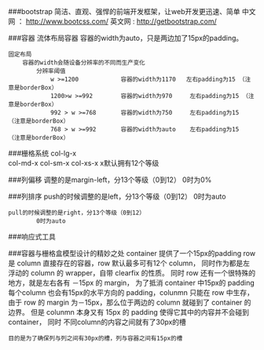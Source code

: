 <!--
 * @Author: 2577624123 2577624123@qq.com
 * @Date: 2022-12-14 21:54:37
 * @LastEditors: 2577624123 2577624123@qq.com
 * @LastEditTime: 2022-12-14 21:54:46
 * @FilePath: \Web-learning\Bootstrap\bootstrap.md
 * @Description: 
 * 
-->
###bootstrap
	简洁、直观、强悍的前端开发框架，让web开发更迅速、简单
	中文网 ： http://www.bootcss.com/
	英文网  :  http://getbootstrap.com/
	
###容器
	流体布局容器
		容器的width为auto，只是两边加了15px的padding。
	
	固定布局
		容器的width会随设备分辨率的不同而生产变化
			分辨率阈值
				w >=1200	 		容器的width为1170   左右padding为15 （注意是borderBox）
				1200>w >=992		容器的width为970     左右padding为15 （注意是borderBox）
				992 > w >=768		容器的width为750     左右padding为15  （注意是borderBox）
				768 > w >=992		容器的width为auto    左右padding为15  （注意是borderBox）
				
###栅格系统
	 col-lg-x    
	 col-md-x
	 col-sm-x
	 col-xs-x
	 x默认拥有12个等级
	 
###列偏移
	调整的是margin-left，分13个等级（0到12）
			0时为0%
	
###列排序
	push的时候调整的是left，分13个等级（0到12）
			0时为auto
			
	pull的时候调整的是right，分13个等级（0到12）
			0时为auto

###响应式工具

###容器与栅格盒模型设计的精妙之处
		container 提供了一个15px的padding
		row 是 column 直接存在的容器，row 默认最多可有12个 column，
	同时作为都是左浮动的 column 的 wrapper，自带 clearfix 的性质。
	同时 row 还有一个很特殊的地方，就是左右各有 －15px 的 margin，
	为了抵消 container 中15px的 padding
		每个column 也会有15px的水平方向的 padding，colunmn 只能在 row 中生存，
	由于 row 的 margin 为－15px，那么位于两边的 column 就碰到了 container 的边界。
	但是 colunmn 本身又有 15px 的 padding 使得它其中的内容并不会碰到 container，
	同时 不同column的内容之间就有了30px的槽
	
	目的是为了确保列与列之间有30px的槽，列与容器之间有15px的槽

				 
			
			
	 
				